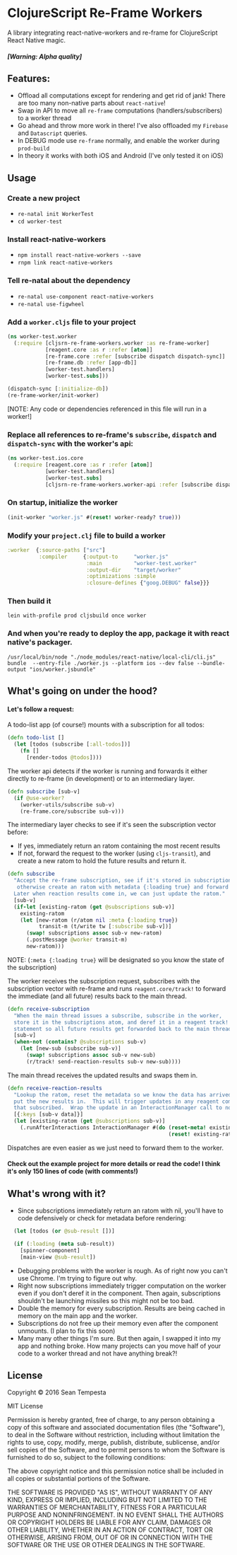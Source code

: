 # ClojureScript Re-Frame Workers

A library integrating react-native-workers and re-frame for ClojureScript React Native magic.

##### [Warning: Alpha quality]

## Features:
- Offload all computations except for rendering and get rid of jank!  There are too many non-native parts about `react-native`!
- Swap in API to move all `re-frame` computations (handlers/subscribers) to a worker thread
- Go ahead and throw more work in there!  I've also offloaded my `Firebase` and `Datascript` queries.
- In DEBUG mode use `re-frame` normally, and enable the worker during `prod-build`
- In theory it works with both iOS and Android (I've only tested it on iOS)

## Usage

### Create a new project
- `re-natal init WorkerTest`
- `cd worker-test`

### Install react-native-workers
- `npm install react-native-workers --save`
- `rnpm link react-native-workers`

### Tell re-natal about the dependency
- `re-natal use-component react-native-workers`
- `re-natal use-figwheel`

### Add a `worker.cljs` file to your project
```clojure
(ns worker-test.worker
  (:require [cljsrn-re-frame-workers.worker :as re-frame-worker]
            [reagent.core :as r :refer [atom]]
            [re-frame.core :refer [subscribe dispatch dispatch-sync]]
            [re-frame.db :refer [app-db]]
            [worker-test.handlers]
            [worker-test.subs]))

(dispatch-sync [:initialize-db])
(re-frame-worker/init-worker)
```
[NOTE: Any code or dependencies referenced in this file will run in a worker!]

### Replace all references to re-frame's `subscribe`, `dispatch` and `dispatch-sync` with the worker's api:
```clojure
(ns worker-test.ios.core
  (:require [reagent.core :as r :refer [atom]]
            [worker-test.handlers]
            [worker-test.subs]
            [cljsrn-re-frame-workers.worker-api :refer [subscribe dispatch dispatch-sync init-worker]]))
```

### On startup, initialize the worker
```clojure
(init-worker "worker.js" #(reset! worker-ready? true)))
```

### Modify your `project.clj` file to build a worker
```clojure
:worker  {:source-paths ["src"]
          :compiler     {:output-to     "worker.js"
                         :main          "worker-test.worker"
                         :output-dir    "target/worker"
                         :optimizations :simple
                         :closure-defines {"goog.DEBUG" false}}}
```

### Then build it
`lein with-profile prod cljsbuild once worker`

### And when you're ready to deploy the app, package it with react native's packager.
`/usr/local/bin/node "./node_modules/react-native/local-cli/cli.js" bundle  --entry-file ./worker.js --platform ios --dev false --bundle-output "ios/worker.jsbundle"
`

## What's going on under the hood?

#### Let's follow a request:
A todo-list app (of course!) mounts with a subscription for all todos:
```clojure
(defn todo-list []
  (let [todos (subscribe [:all-todos])]
    (fn []
      [render-todos @todos])))
```
The worker api detects if the worker is running and forwards it either directly to re-frame (in development) or to an intermediary layer.
```clojure
(defn subscribe [sub-v]
  (if @use-worker?
    (worker-utils/subscribe sub-v)
    (re-frame.core/subscribe sub-v)))
```
The intermediary layer checks to see if it's seen the subscription vector before:
- If yes, immediately return an ratom containing the most recent results
- If not, forward the request to the worker (using `cljs-transit`), and create a new ratom to hold the future results and return it.

```clojure
(defn subscribe
  "Accept the re-frame subscription, see if it's stored in subscriptions (if so return it),
   otherwise create an ratom with metadata {:loading true} and forward the subscription to the worker.
  Later when reaction results come in, we can just update the ratom."
  [sub-v]
  (if-let [existing-ratom (get @subscriptions sub-v)]
    existing-ratom
    (let [new-ratom (r/atom nil :meta {:loading true})
          transit-m (t/write tw [:subscribe sub-v])]
      (swap! subscriptions assoc sub-v new-ratom)
      (.postMessage @worker transit-m)
      new-ratom)))
```

NOTE: (`:meta {:loading true}` will be designated so you know the state of the subscription)

The worker receives the subscription request, subscribes with the subscription vector with re-frame and runs `reagent.core/track!` to forward the immediate (and all future) results back to the main thread.

```clojure
(defn receive-subscription
  "When the main thread issues a subscribe, subscribe in the worker,
  store it in the subscriptions atom, and deref it in a reagent track!
  statement so all future results get forwarded back to the main thread."
  [sub-v]
  (when-not (contains? @subscriptions sub-v)
    (let [new-sub (subscribe sub-v)]
      (swap! subscriptions assoc sub-v new-sub)
      (r/track! send-reaction-results sub-v new-sub))))
```

The main thread receives the updated results and swaps them in.
```clojure
(defn receive-reaction-results
  "Lookup the ratom, reset the metadata so we know the data has arrived and
  put the new results in.  This will trigger updates in any reagent components
  that subscribed.  Wrap the update in an InteractionManager call to not interrupt animations."
  [{:keys [sub-v data]}]
  (let [existing-ratom (get @subscriptions sub-v)]
    (.runAfterInteractions InteractionManager #(do (reset-meta! existing-ratom {:loading false})
                                                   (reset! existing-ratom data)))))
```

Dispatches are even easier as we just need to forward them to the worker.

#### Check out the example project for more details or read the code!  I think it's only 150 lines of code (with comments!)

## What's wrong with it?
* Since subscriptions immediately return an ratom with nil, you'll have to code defensively or check for metadata before rendering:
```clojure
  (let [todos (or @sub-result [])]
```
```clojure
  (if (:loading (meta sub-result))
    [spinner-component]
    [main-view @sub-result])
```
* Debugging problems with the worker is rough.  As of right now you can't use Chrome.  I'm trying to figure out why.
* Right now subscriptions immediately trigger computation on the worker even if you don't deref it in the component.  Then again, subscriptions shouldn't be launching missiles so this might not be too bad.
* Double the memory for every subscription.  Results are being cached in memory on the main app and the worker.
* Subscriptions do not free up their memory even after the component unmounts.  (I plan to fix this soon)
* Many many other things I'm sure.  But then again, I swapped it into my app and nothing broke.  How many projects can you move half of your code to a worker thread and not have anything break?!


## License

Copyright © 2016 Sean Tempesta

MIT License

Permission is hereby granted, free of charge, to any person obtaining a copy
of this software and associated documentation files (the "Software"), to deal
in the Software without restriction, including without limitation the rights
to use, copy, modify, merge, publish, distribute, sublicense, and/or sell
copies of the Software, and to permit persons to whom the Software is
furnished to do so, subject to the following conditions:

The above copyright notice and this permission notice shall be included in all
copies or substantial portions of the Software.

THE SOFTWARE IS PROVIDED "AS IS", WITHOUT WARRANTY OF ANY KIND, EXPRESS OR
IMPLIED, INCLUDING BUT NOT LIMITED TO THE WARRANTIES OF MERCHANTABILITY,
FITNESS FOR A PARTICULAR PURPOSE AND NONINFRINGEMENT. IN NO EVENT SHALL THE
AUTHORS OR COPYRIGHT HOLDERS BE LIABLE FOR ANY CLAIM, DAMAGES OR OTHER
LIABILITY, WHETHER IN AN ACTION OF CONTRACT, TORT OR OTHERWISE, ARISING FROM,
OUT OF OR IN CONNECTION WITH THE SOFTWARE OR THE USE OR OTHER DEALINGS IN THE
SOFTWARE.